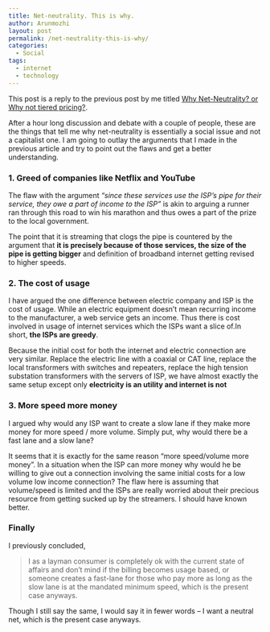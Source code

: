 ```yaml
---
title: Net-neutrality. This is why.
author: Arunmozhi
layout: post
permalink: /net-neutrality-this-is-why/
categories:
  - Social
tags:
  - internet
  - technology
---
```

This post is a reply to the previous post by me titled [Why Net-Neutrality? or Why not tiered pricing?][1].

After a hour long discussion and debate with a couple of people, these are the things that tell me why net-neutrality is essentially a social issue and not a capitalist one. I am going to outlay the arguments that I made in the previous article and try to point out the flaws and get a better understanding.

### 1. Greed of companies like Netflix and YouTube

The flaw with the argument *&#8220;since these services use the ISP&#8217;s pipe for their service, they owe a part of income to the ISP&#8221;* is akin to arguing a runner ran through this road to win his marathon and thus owes a part of the prize to the local government.

The point that it is streaming that clogs the pipe is countered by the argument that **it is precisely because of those services, the size of the pipe is getting bigger** and definition of broadband internet getting revised to higher speeds.

### 2. The cost of usage

I have argued the one difference between electric company and ISP is the cost of usage. While an electric equipment doesn&#8217;t mean recurring income to the manufacturer, a web service gets an income. Thus there is cost involved in usage of internet services which the ISPs want a slice of.In short, **the ISPs are greedy**.

Because the initial cost for both the internet and electric connection are very similar. Replace the electric line with a coaxial or CAT line, replace the local transformers with switches and repeaters, replace the high tension substation transformers with the servers of ISP, we have almost exactly the same setup except only **electricity is an utility and internet is not**

### 3. More speed more money

I argued why would any ISP want to create a slow lane if they make more money for more speed / more volume. Simply put, why would there be a fast lane and a slow lane?

It seems that it is exactly for the same reason &#8220;more speed/volume more money&#8221;. In a situation when the ISP can more money why would he be willing to give out a connection involving the same initial costs for a low volume low income connection? The flaw here is assuming that volume/speed is limited and the ISPs are really worried about their precious resource from getting sucked up by the streamers. I should have known better.

### Finally

I previously concluded,

> I as a layman consumer is completely ok with the current state of affairs and don’t mind if the billing becomes usage based, or someone creates a fast-lane for those who pay more as long as the slow lane is at the mandated minimum speed, which is the present case anyways.

Though I still say the same, I would say it in fewer words &#8211; I want a neutral net, which is the present case anyways.

 [1]: /why-net-neutrality-or-why-not-tiered-pricing/ "Why Net-Neutrality?"
